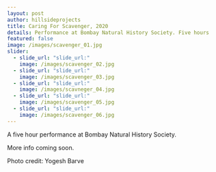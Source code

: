 ```yaml
---
layout: post
author: hillsideprojects
title: Caring For Scavenger, 2020
details: Performance at Bombay Natural History Society. Five hours
featured: false
image: /images/scavenger_01.jpg
slider:
  - slide_url: "slide_url:"
    image: /images/scavenger_02.jpg
  - slide_url: "slide_url:"
    image: /images/scavenger_03.jpg
  - slide_url: "slide_url:"
    image: /images/scavneger_04.jpg
  - slide_url: "slide_url:"
    image: /images/scavenger_05.jpg
  - slide_url: "slide_url:"
    image: /images/scavenger_06.jpg
---
```

A five hour performance at Bombay Natural History Society. 

More info coming soon.



Photo credit: Yogesh Barve